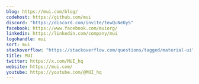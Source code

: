 ```yaml
---
blog: https://mui.com/blog/
codehost: https://github.com/mui
discord: "https://discord.com/invite/tewQuNeUyS"
facebook: https://www.facebook.com/muiorg/
linkedin: https://linkedin.com/company/mui
logohandle: mui
sort: mui
stackoverflow: "https://stackoverflow.com/questions/tagged/material-ui"
title: MUI
twitter: https://x.com/MUI_hq
website: https://mui.com/
youtube: https://youtube.com/@MUI_hq
---
```

